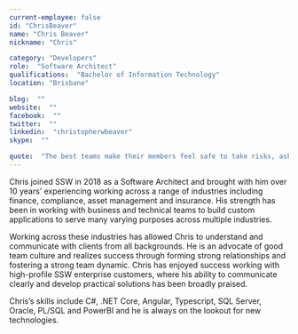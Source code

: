 ```yaml
---
current-employee: false
id: "ChrisBeaver"
name: "Chris Beaver"
nickname: "Chris"

category: "Developers"
role:  "Software Architect"
qualifications:  "Bachelor of Information Technology"
location: "Brisbane"

blog:  ""
website:  ""
facebook:  ""
twitter:  ""
linkedin:  "christopherwbeaver"
skype:  ""

quote:  "The best teams make their members feel safe to take risks, ask questions and to be themselves. "
---
```


Chris joined SSW in 2018 as a Software Architect and brought with him over 10 years’ experiencing working across a range of industries including finance, compliance, asset management and insurance. His strength has been in working with business and technical teams to build custom applications to serve many varying purposes across multiple industries.  

Working across these industries has allowed Chris to understand and communicate with clients from all backgrounds. He is an advocate of good team culture and realizes success through forming strong relationships and fostering a strong team dynamic. Chris has enjoyed success working with high-profile SSW enterprise customers, where his ability to communicate clearly and develop practical solutions has been broadly praised.  

Chris’s skills include C#, .NET Core, Angular, Typescript, SQL Server, Oracle, PL/SQL and PowerBI and he is always on the lookout for new technologies.  
